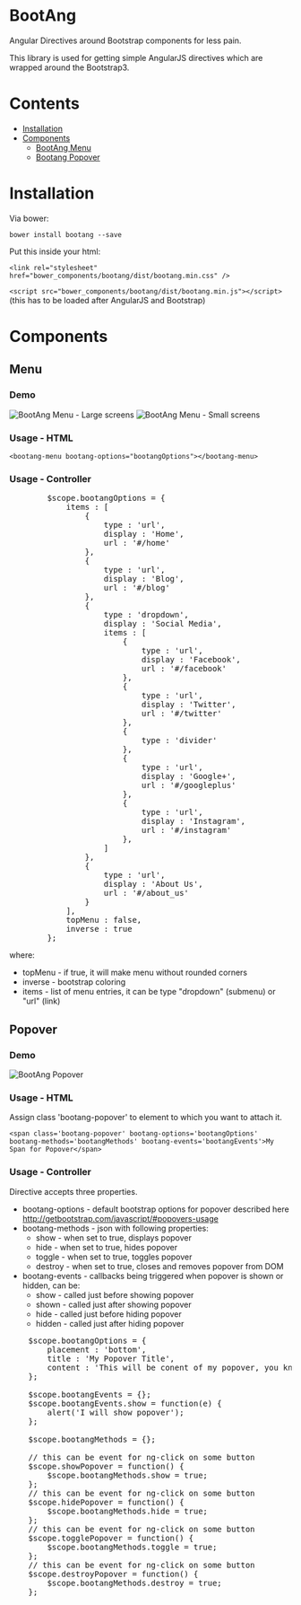 BootAng
=======

Angular Directives  around Bootstrap components for less pain.

This library is used for getting simple AngularJS directives which are wrapped around the Bootstrap3.

# Contents

* [Installation](https://github.com/slavede/BootAng#installation)
* [Components](https://github.com/slavede/BootAng#components)
	* [BootAng Menu](https://github.com/slavede/BootAng#menu)
	* [Bootang Popover](https://github.com/slavede/BootAng#popover)

# Installation

Via bower:

`bower install bootang --save`

Put this inside your html:

`<link rel="stylesheet" href="bower_components/bootang/dist/bootang.min.css" />`

`<script src="bower_components/bootang/dist/bootang.min.js"></script>` (this has to be loaded after AngularJS and Bootstrap)



# Components

## Menu

### Demo

![BootAng Menu - Large screens](http://s29.postimg.org/wc22yuel3/bootang_menu.png)
![BootAng Menu - Small screens](http://s30.postimg.org/r7fumyh35/bootang_menu_small.png)

### Usage - HTML

`<bootang-menu bootang-options="bootangOptions"></bootang-menu>`

### Usage - Controller
<pre>
		$scope.bootangOptions = {
			items : [
				{
					type : 'url',
					display : 'Home',
					url : '#/home'
				},
				{
					type : 'url',
					display : 'Blog',
					url : '#/blog'
				},
				{
					type : 'dropdown',
					display : 'Social Media',
					items : [
						{
							type : 'url',
							display : 'Facebook',
							url : '#/facebook'
						},
						{
							type : 'url',
							display : 'Twitter',
							url : '#/twitter'
						},
						{
							type : 'divider'
						},
						{
							type : 'url',
							display : 'Google+',
							url : '#/googleplus'
						},
						{
							type : 'url',
							display : 'Instagram',
							url : '#/instagram'
						},
					]
				},
				{
					type : 'url',
					display : 'About Us',
					url : '#/about_us'
				}
			],
			topMenu : false,
			inverse : true
		};
</pre>

where:
* topMenu - if true, it will make menu without rounded corners
* inverse - bootstrap coloring
* items - list of menu entries, it can be type "dropdown" (submenu) or "url" (link)
 

## Popover

### Demo

![BootAng Popover](http://s7.postimg.org/97c2zisyz/popover_title.png)

### Usage - HTML

Assign class 'bootang-popover' to element to which you want to attach it.

`<span class='bootang-popover' bootang-options='bootangOptions' bootang-methods='bootangMethods' bootang-events='bootangEvents'>My Span for Popover</span>`

### Usage - Controller

Directive accepts three properties.

* bootang-options - default bootstrap options for popover described here http://getbootstrap.com/javascript/#popovers-usage
* bootang-methods - json with following properties:
	* show - when set to true, displays popover
	* hide - when set to true, hides popover
	* toggle - when set to true, toggles popover
	* destroy - when set to true, closes and removes popover from DOM
* bootang-events - callbacks being triggered when popover is shown or hidden, can be:
	* show - called just before showing popover
	* shown - called just after showing popover
	* hide - called just before hiding popover
	* hidden - called just after hiding popover

<pre>
	$scope.bootangOptions = {
		placement : 'bottom',
		title : 'My Popover Title',
		content : 'This will be conent of my popover, you know?'
	};
	
	$scope.bootangEvents = {};
	$scope.bootangEvents.show = function(e) {
		alert('I will show popover');
	};
	
	$scope.bootangMethods = {};
	
	// this can be event for ng-click on some button
	$scope.showPopover = function() {
		$scope.bootangMethods.show = true;
	};
	// this can be event for ng-click on some button
	$scope.hidePopover = function() {
		$scope.bootangMethods.hide = true;
	};
	// this can be event for ng-click on some button
	$scope.togglePopover = function() {
		$scope.bootangMethods.toggle = true;
	};
	// this can be event for ng-click on some button
	$scope.destroyPopover = function() {
		$scope.bootangMethods.destroy = true;
	};
</pre>
